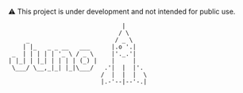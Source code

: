 :warning: This project is under development and not intended for public use.

```
                                |
                               / \
     _                        / _ \
    | |_   _ _ __   ___      |.o '.|
 _  | | | | | '_ \ / _ \     |'._.'|
| |_| | |_| | | | | (_) |    |     |
 \___/ \__,_|_| |_|\___/   .'|  |  |'.
                          /  |  |  |  \
                          |.-'--|--'-.|
```
